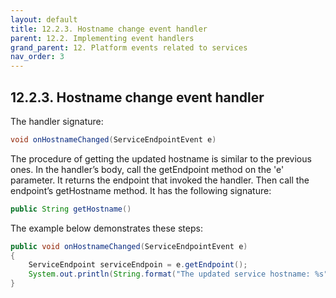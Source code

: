 ```yaml
---
layout: default
title: 12.2.3. Hostname change event handler
parent: 12.2. Implementing event handlers
grand_parent: 12. Platform events related to services
nav_order: 3
---
```


## 12.2.3. Hostname change event handler

The handler signature: 
```java
void onHostnameChanged(ServiceEndpointEvent e)
```

The procedure of getting the updated hostname is similar to the previous ones. In the handler’s body, call the <span class="method">getEndpoint</span> method on the 'e' parameter. It returns the endpoint that invoked the handler. Then call the endpoint’s <span class="method">getHostname</span> method. It has the following signature:
```java
public String getHostname()
```

The example below demonstrates these steps:
```java
public void onHostnameChanged(ServiceEndpointEvent e)
{
    ServiceEndpoint serviceEndpoin = e.getEndpoint();
    System.out.println(String.format("The updated service hostname: %s", serviceEndpoin.getHostname()));
}
```
